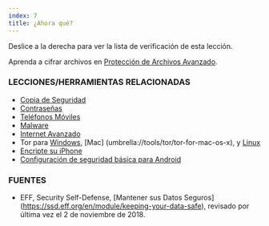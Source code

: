 ```yaml
---
index: 7
title: ¿Ahora qué?
---
```

Deslice a la derecha para ver la lista de verificación de esta lección.

Aprenda a cifrar archivos en [Protección de Archivos Avanzado](umbrella://information/protect-files/advanced).

### LECCIONES/HERRAMIENTAS RELACIONADAS

*   [Copia de Seguridad](umbrella://information/backing-up)
*   [Contraseñas](umbrella://information/passwords)
*   [Teléfonos Móviles](umbrella://communications/mobile-phones/beginner)
*   [Malware ](umbrella://information/malware)
*   [Internet Avanzado](umbrella://communications/the-internet/advanced)
*   Tor para [Windows](umbrella://tools/tor/tor-for-windows), [Mac] (umbrella://tools/tor/tor-for-mac-os-x), y [Linux](umbrella://tools/tor/tor-for-linux)
*   [Encripte su iPhone](umbrella://tools/encryption/s_encrypt-your-iphone.md)
*   [Configuración de seguridad básica para Android](umbrella://tools/other/s_android.md)

### FUENTES

*   EFF, Security Self-Defense, [Mantener sus Datos Seguros] (https://ssd.eff.org/en/module/keeping-your-data-safe), revisado por última vez el 2 de noviembre de 2018.
